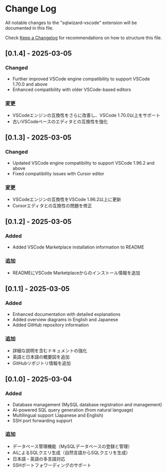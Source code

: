 # Change Log

All notable changes to the "sqlwizard-vscode" extension will be documented in this file.

Check [Keep a Changelog](http://keepachangelog.com/) for recommendations on how to structure this file.

## [0.1.4] - 2025-03-05

### Changed

- Further improved VSCode engine compatibility to support VSCode 1.70.0 and above
- Enhanced compatibility with older VSCode-based editors

### 変更

- VSCodeエンジンの互換性をさらに改善し、VSCode 1.70.0以上をサポート
- 古いVSCodeベースのエディタとの互換性を強化

## [0.1.3] - 2025-03-05

### Changed

- Updated VSCode engine compatibility to support VSCode 1.96.2 and above
- Fixed compatibility issues with Cursor editor

### 変更

- VSCodeエンジンの互換性をVSCode 1.96.2以上に更新
- Cursorエディタとの互換性の問題を修正

## [0.1.2] - 2025-03-05

### Added

- Added VSCode Marketplace installation information to README

### 追加

- READMEにVSCode Marketplaceからのインストール情報を追加

## [0.1.1] - 2025-03-05

### Added

- Enhanced documentation with detailed explanations
- Added overview diagrams in English and Japanese
- Added GitHub repository information

### 追加

- 詳細な説明を含むドキュメントの強化
- 英語と日本語の概要図を追加
- GitHubリポジトリ情報を追加

## [0.1.0] - 2025-03-04

### Added

- Database management (MySQL database registration and management)
- AI-powered SQL query generation (from natural language)
- Multilingual support (Japanese and English)
- SSH port forwarding support

### 追加

- データベース管理機能（MySQLデータベースの登録と管理）
- AIによるSQLクエリ生成（自然言語からSQLクエリを生成）
- 日本語・英語の多言語対応
- SSHポートフォワーディングのサポート
